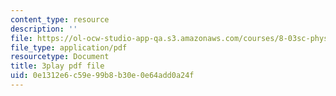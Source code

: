```yaml
---
content_type: resource
description: ''
file: https://ol-ocw-studio-app-qa.s3.amazonaws.com/courses/8-03sc-physics-iii-vibrations-and-waves-fall-2016/0e1312e6c59e99b8b30e0e64add0a24f_BX4QPdP7fT8.pdf
file_type: application/pdf
resourcetype: Document
title: 3play pdf file
uid: 0e1312e6-c59e-99b8-b30e-0e64add0a24f
---
```

